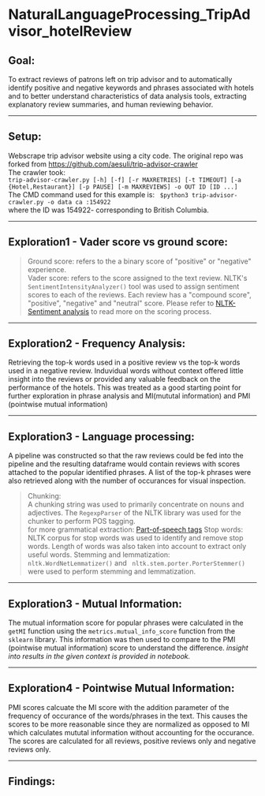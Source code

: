 # NaturalLanguageProcessing_TripAdvisor_hotelReview
## Goal: 
To extract reviews of patrons left on trip advisor and to automatically identify positive and negative keywords and phrases associated with hotels and to better understand characteristics of data analysis tools, extracting explanatory
review summaries, and human reviewing behavior.
__________________________________________
## Setup: 
Webscrape trip advisor website using a city code. The original repo was forked from https://github.com/aesuli/trip-advisor-crawler<br>
The crawler took:<br>
``` trip-advisor-crawler.py [-h] [-f] [-r MAXRETRIES] [-t TIMEOUT] [-a {Hotel,Restaurant}] [-p PAUSE] [-m MAXREVIEWS] -o OUT ID [ID ...] ```<br>
The CMD command used for this example is: 
``` $python3 trip-advisor-crawler.py -o data ca :154922``` <br>
where the ID was 154922- corresponding to British Columbia. 
__________________________________________
## Exploration1 - Vader score vs ground score:
> Ground score: refers to the a binary score of "positive" or "negative" experience. <br>
> Vader score: refers to the score assigned to the text review. NLTK's ``` SentimentIntensityAnalyzer() ``` tool was used to assign sentiment scores to each of the reviews. Each review has a "compound score", "positive", "negative" and "neutral" score. Please refer to <a href="https://www.nltk.org/api/nltk.sentiment.html">NLTK-Sentiment analysis</a> to read more on the scoring process. 
__________________________________________
## Exploration2 - Frequency Analysis:
Retrieving the top-k words used in a positive review vs the top-k words used in a negative review. Induvidual words without context offered little insight into the reviews or provided any valuable feedback on the performance of the hotels. This was treated as a good starting point for further exploration in phrase analysis and MI(mututal information) and PMI (pointwise mutual information)
__________________________________________
## Exploration3 - Language processing:
A pipeline was constructed so that the raw reviews could be fed into the pipeline and the resulting dataframe would contain reviews with scores attached to the popular identified phrases. A list of the top-k phrases were also retrieved along with the number of occurances for visual inspection. 
> Chunking: <br> A chunking string was used to primarily concentrate on nouns and adjectives. The `RegexpParser` of the NLTK library was used for the chunker to perform POS tagging.  
for more grammatical extraction: <a href="https://www.ling.upenn.edu/courses/Fall_2003/ling001/penn_treebank_pos.html">Part-of-speech tags</a> 
> Stop words: <br> NLTK corpus for stop words was used to identify and remove stop words. Length of words was also taken into account to extract only useful words. 
> Stemming and lemmatization: <br> `nltk.WordNetLemmatizer()` and ` nltk.stem.porter.PorterStemmer()` were used to perform stemming and lemmatization. 
__________________________________________
## Exploration3 - Mutual Information:
The mutual information score for popular phrases were calculated in the `getMI` function using the `metrics.mutual_info_score` function from the `sklearn` library. This information was then used to compare to the PMI (pointwise mutual information) score to understand the difference. 
*insight into results in the given context is provided in notebook.*
__________________________________________
## Exploration4 - Pointwise Mutual Information:
PMI scores calcuate the MI score with the addition parameter of the frequency of occurance of the words/phrases in the text. This causes the scores to be more reasonable since they are normalized as opposed to MI which calculates mututal information without accounting for the occurance. The scores are calculated for all reviews, positive reviews only and negative reviews only. 
__________________________________________
## Findings:


